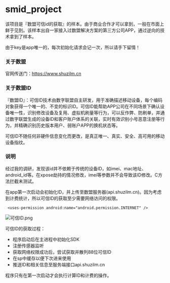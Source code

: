 # smid_project
该项目是『数盟可信id的获取』的样本。由于商业合作才可以拿到，一般在市面上鲜于见到。该样本出自一家接入过数盟解决方案的第三方公司APP，通过逆向的技术拿到了样本。

由于key是app唯一的，每次初始化请求会记一次，所以请手下留情！

### 关于数盟
官网传送门：https://www.shuzilm.cn

### 关于数盟ID
『数盟ID』：可信ID技术由数字联盟自主研发，用于准确描述移动设备，每个编码对象获得一个唯一的、不变的标识ID。可信ID能帮助APP公司在不同场景下确认设备唯一性，识别修改设备及复用、虚拟机刷量等行为，可以反作弊、防刷单，并通过数字联盟生成的设备ID和客户账户体系的关联，实时有效识别小号恶意注册等行为，并精确识别历史版本用户、弱账户APP的换机状态等。

可信ID不随任何非硬件信息变化而更改，是真正唯一、真实、安全、高可用的移动设备指纹。
### 说明
经过我的调研，发现该id并不依赖于传统的设备ID，如imei、mac地址、android_id等。在xpose劫持的情况修改，imei等参数并不会导致该ID修改。C方法拦截未测试。

在app第一次启动会初始化ID，并上传至数盟服务器(api.shuzilm.cn)。因为考虑到计费统计，所以可信ID的获取至少需要网络访问的权限。


``` <uses-permission android:name="android.permission.INTERNET" />```


![可信ID.png](https://upload-images.jianshu.io/upload_images/1689923-e86bf26ced51d74f.png?imageMogr2/auto-orient/strip%7CimageView2/2/w/1240)


可信ID的获取过程：

- 程序启动后在主进程中初始化SDK
- 注册传感器监听
- 获取网络权限成功后，尝试获取并散列88位可信ID
- 在sp中缓存以便下次进来使用
- 推送ID和相关信息至服务端接口api.shuzilm.cn

程序只有在第一次启动才会执行计算ID和计费的操作。

